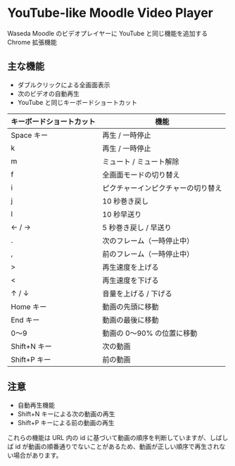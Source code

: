 # YouTube-like Moodle Video Player
Waseda Moodle のビデオプレイヤーに YouTube と同じ機能を追加する Chrome 拡張機能

## 主な機能
- ダブルクリックによる全画面表示
- 次のビデオの自動再生
- YouTube と同じキーボードショートカット

| キーボードショートカット | 機能 |
| --- | --- |
| Space キー | 再生 / 一時停止 |
| k | 再生 / 一時停止 |
| m | ミュート / ミュート解除 |
| f | 全画面モードの切り替え |
| i | ピクチャーインピクチャーの切り替え |
| j | 10 秒巻き戻し |
| l | 10 秒早送り |
| ← / → | 5 秒巻き戻し / 早送り |
| . | 次のフレーム（一時停止中） |
| , | 前のフレーム（一時停止中） |
| > | 再生速度を上げる |
| < | 再生速度を下げる |
| ↑ / ↓ | 音量を上げる / 下げる |
| Home キー | 動画の先頭に移動 |
| End キー | 動画の最後に移動 |
| 0～9 | 動画の 0～90% の位置に移動 |
| Shift+N キー | 次の動画 |
| Shift+P キー | 前の動画 |

## 注意
- 自動再生機能
- Shift+N キーによる次の動画の再生
- Shift+P キーによる前の動画の再生

これらの機能は URL 内の id に基づいて動画の順序を判断していますが、しばしば id が動画の順番通りでないことがあるため、動画が正しい順序で再生されない場合があります。
